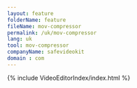 ```yaml
---
layout: feature
folderName: feature
fileName: mov-compressor
permalink: /uk/mov-compressor
lang: uk
tool: mov-compressor
companyName: safevideokit
domain : com
---
```


{% include VideoEditorIndex/index.html %}

   